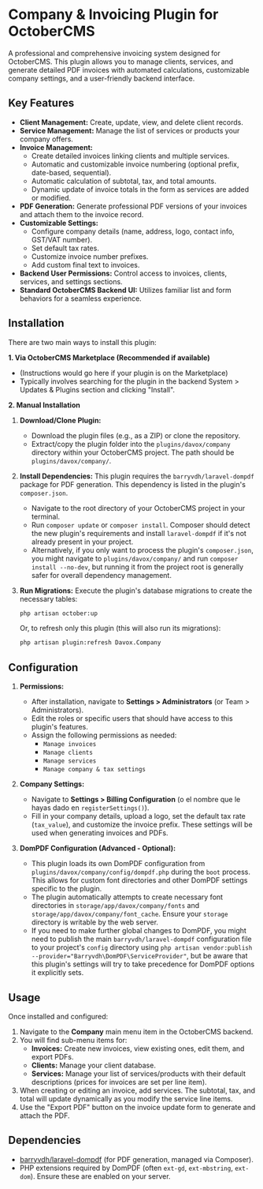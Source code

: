 # Company & Invoicing Plugin for OctoberCMS

A professional and comprehensive invoicing system designed for OctoberCMS. This plugin allows you to manage clients, services, and generate detailed PDF invoices with automated calculations, customizable company settings, and a user-friendly backend interface.

## Key Features

* **Client Management:** Create, update, view, and delete client records.
* **Service Management:** Manage the list of services or products your company offers.
* **Invoice Management:**
    * Create detailed invoices linking clients and multiple services.
    * Automatic and customizable invoice numbering (optional prefix, date-based, sequential).
    * Automatic calculation of subtotal, tax, and total amounts.
    * Dynamic update of invoice totals in the form as services are added or modified.
* **PDF Generation:** Generate professional PDF versions of your invoices and attach them to the invoice record.
* **Customizable Settings:**
    * Configure company details (name, address, logo, contact info, GST/VAT number).
    * Set default tax rates.
    * Customize invoice number prefixes.
    * Add custom final text to invoices.
* **Backend User Permissions:** Control access to invoices, clients, services, and settings sections.
* **Standard OctoberCMS Backend UI:** Utilizes familiar list and form behaviors for a seamless experience.

## Installation

There are two main ways to install this plugin:

**1. Via OctoberCMS Marketplace (Recommended if available)**

* (Instructions would go here if your plugin is on the Marketplace)
* Typically involves searching for the plugin in the backend System > Updates & Plugins section and clicking "Install".

**2. Manual Installation**

1.  **Download/Clone Plugin:**
    * Download the plugin files (e.g., as a ZIP) or clone the repository.
    * Extract/copy the plugin folder into the `plugins/davox/company` directory within your OctoberCMS project. The path should be `plugins/davox/company/`.

2.  **Install Dependencies:**
    This plugin requires the `barryvdh/laravel-dompdf` package for PDF generation. This dependency is listed in the plugin's `composer.json`.
    * Navigate to the root directory of your OctoberCMS project in your terminal.
    * Run `composer update` or `composer install`. Composer should detect the new plugin's requirements and install `laravel-dompdf` if it's not already present in your project.
    * Alternatively, if you only want to process the plugin's `composer.json`, you might navigate to `plugins/davox/company/` and run `composer install --no-dev`, but running it from the project root is generally safer for overall dependency management.

3.  **Run Migrations:**
    Execute the plugin's database migrations to create the necessary tables:
    ```bash
    php artisan october:up
    ```
    Or, to refresh only this plugin (this will also run its migrations):
    ```bash
    php artisan plugin:refresh Davox.Company
    ```

## Configuration

1.  **Permissions:**
    * After installation, navigate to **Settings > Administrators** (or Team > Administrators).
    * Edit the roles or specific users that should have access to this plugin's features.
    * Assign the following permissions as needed:
        * `Manage invoices`
        * `Manage clients`
        * `Manage services`
        * `Manage company & tax settings`

2.  **Company Settings:**
    * Navigate to **Settings > Billing Configuration** (o el nombre que le hayas dado en `registerSettings()`).
    * Fill in your company details, upload a logo, set the default tax rate (`tax_value`), and customize the invoice prefix. These settings will be used when generating invoices and PDFs.

3.  **DomPDF Configuration (Advanced - Optional):**
    * This plugin loads its own DomPDF configuration from `plugins/davox/company/config/dompdf.php` during the `boot` process. This allows for custom font directories and other DomPDF settings specific to the plugin.
    * The plugin automatically attempts to create necessary font directories in `storage/app/davox/company/fonts` and `storage/app/davox/company/font_cache`. Ensure your `storage` directory is writable by the web server.
    * If you need to make further global changes to DomPDF, you might need to publish the main `barryvdh/laravel-dompdf` configuration file to your project's `config` directory using `php artisan vendor:publish --provider="Barryvdh\DomPDF\ServiceProvider"`, but be aware that this plugin's settings will try to take precedence for DomPDF options it explicitly sets.

## Usage

Once installed and configured:

1.  Navigate to the **Company** main menu item in the OctoberCMS backend.
2.  You will find sub-menu items for:
    * **Invoices:** Create new invoices, view existing ones, edit them, and export PDFs.
    * **Clients:** Manage your client database.
    * **Services:** Manage your list of services/products with their default descriptions (prices for invoices are set per line item).
3.  When creating or editing an invoice, add services. The subtotal, tax, and total will update dynamically as you modify the service line items.
4.  Use the "Export PDF" button on the invoice update form to generate and attach the PDF.

## Dependencies

* [barryvdh/laravel-dompdf](https://github.com/barryvdh/laravel-dompdf) (for PDF generation, managed via Composer).
* PHP extensions required by DomPDF (often `ext-gd`, `ext-mbstring`, `ext-dom`). Ensure these are enabled on your server.